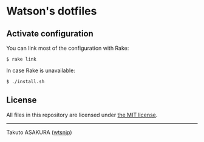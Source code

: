 # Watson's dotfiles

## Activate configuration

You can link most of the configuration with Rake:

```
$ rake link
```

In case Rake is unavailable:

```
$ ./install.sh
```

## License

All files in this repository are licensed under [the MIT license](./LICENSE).

---

Takuto ASAKURA ([wtsnjp](https://twitter.com/wtsnjp))

